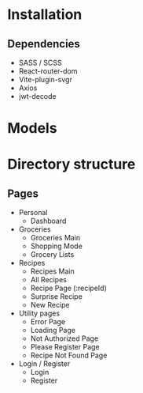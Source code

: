 # Installation

## Dependencies

- SASS / SCSS
- React-router-dom
- Vite-plugin-svgr
- Axios
- jwt-decode

# Models

# Directory structure

## Pages

- Personal
    - Dashboard
- Groceries
    - Groceries Main
    - Shopping Mode
    - Grocery Lists
- Recipes
    - Recipes Main
    - All Recipes
    - Recipe Page (:recipeId)
    - Surprise Recipe
    - New Recipe
- Utility pages
    - Error Page
    - Loading Page
    - Not Authorized Page
    - Please Register Page
    - Recipe Not Found Page
- Login / Register
    - Login
    - Register
